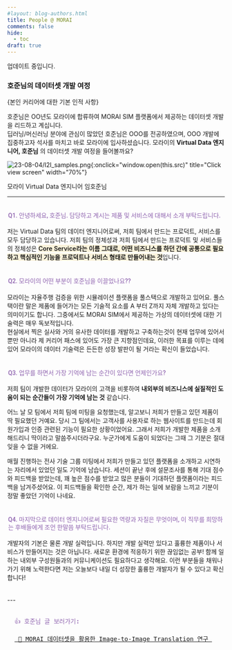 ```yaml
---
#layout: blog-authors.html
title: People @ MORAI
comments: false
hide:
  - toc
draft: true
---
```


업데이트 중입니다.
 
### 호준님의 데이터셋 개발 여정
{본인 커리어에 대한 기본 인적 사항}

호준님은 OO년도 모라이에 합류하여 MORAI SIM 플랫폼에서 제공하는 데이터셋 개발을 리드하고 계십니다.<br>
딥러닝/머신러닝 분야에 관심이 많았던 호준님은 OOO를 전공하였으며, OOO  개발에 집중하고자 석사를 마치고 바로 모라이에 입사하셨습니다.
모라이의 **Virtual Data 엔지니어, 호준님** 의 데이터셋 개발 여정을 들어볼까요? 

![23-08-04/I2I_samples.png](hojun.jpg){:onclick="window.open(this.src)" title="Click view screen" width="70%"}
<figcaption> 모라이 Virtual Data 엔지니어 임호준님 </figcaption>

---
<br>

<h3 spellcheck="true" data-content-editable-leaf="true" contenteditable="false" style="max-width: 100%; width: 100%; white-space: pre-wrap; word-break: break-word; caret-color: rgb(55, 53, 47); padding: 3px 2px; font-family: Roboto, -apple-system, BlinkMacSystemFont, &quot;Segoe UI&quot;, Helvetica, &quot;Apple Color Emoji&quot;, Arial, sans-serif, &quot;Segoe UI Emoji&quot;, &quot;Segoe UI Symbol&quot;; font-weight: 550; font-size: 1em; line-height: 1.3; margin: 0px;"><span style="font-weight:550;color:rgba(144, 101, 176, 1);fill:rgba(144, 101, 176, 1)" data-token-index="0" class="notion-enable-hover">Q1. 안녕하세요, 호준님. 담당하고 계시는 제품 및 서비스에 대해서 소개 부탁드립니다.
</span></h3>

저는 Virtual Data 팀의 데이터 엔지니어로써, 저희 팀에서 만드는 프로덕트, 서비스를 모두 담당하고 있습니다. 저희 팀의 정체성과 저희 팀에서 만드는 프로덕트 및 서비스들의 정체성은 <span style="font-weight:600;background:rgba(251, 243, 219, 1)" data-token-index="1" class="notion-enable-hover">Core Service라는 이름 그대로, 어떤 비즈니스를 하던 간에 공통으로 필요하고 핵심적인 기능을 프로덕트나 서비스 형태로 만들어내는 것</span>입니다.

<div spellcheck="true" placeholder=" " data-content-editable-leaf="true" contenteditable="false" style="max-width: 100%; width: 100%; white-space: pre-wrap; word-break: break-word; caret-color: rgb(55, 53, 47); padding: 3px 2px; min-height: 1em; color: rgb(55, 53, 47); -webkit-text-fill-color: rgba(55, 53, 47, 0.5);"></div>

<h3 spellcheck="true" data-content-editable-leaf="true" contenteditable="false" style="max-width: 100%; width: 100%; white-space: pre-wrap; word-break: break-word; caret-color: rgb(55, 53, 47); padding: 3px 2px; font-family: Roboto, -apple-system, BlinkMacSystemFont, &quot;Segoe UI&quot;, Helvetica, &quot;Apple Color Emoji&quot;, Arial, sans-serif, &quot;Segoe UI Emoji&quot;, &quot;Segoe UI Symbol&quot;; font-weight: 600; font-size: 1em; line-height: 1.3; margin: 0px;"><span style="font-weight:550;color:rgba(144, 101, 176, 1);fill:rgba(144, 101, 176, 1)" data-token-index="0" class="notion-enable-hover">Q2. 모라이의 어떤 부분이 호준님을 이끌었나요?? 
</span></h3>

모라이는 자율주행 검증을 위한 시뮬레이션 플랫폼을 풀스택으로 개발하고 있어요. 풀스택이란 말은 제품에 들어가는 모든 기술적 요소를 A 부터 Z까지 자체 개발하고 있다는 의미이기도 합니다. 
그중에서도  MORAI SIM에서 제공하는 가상의 데이터셋에 대한 기술력은 매우 독보적입니다. <br>
현실에서 찍은 실사와 거의 유사한 데이터를 개발하고 구축하는것이 현재 업무에 있어서 뿐만 아니라 제 커리어 패스에 있어도 가장 큰 지향점인데요, 이러한 목표를 이루는 데에 있어 모라이의 데이터 기술력은 든든한 성장 발판이 될 거라는 확신이 들었습니다.

<div spellcheck="true" placeholder=" " data-content-editable-leaf="true" contenteditable="false" style="max-width: 100%; width: 100%; white-space: pre-wrap; word-break: break-word; caret-color: rgb(55, 53, 47); padding: 3px 2px; min-height: 1em; color: rgb(55, 53, 47); -webkit-text-fill-color: rgba(55, 53, 47, 0.5);"></div>

<h3 spellcheck="true" data-content-editable-leaf="true" contenteditable="false" style="max-width: 100%; width: 100%; white-space: pre-wrap; word-break: break-word; caret-color: rgb(55, 53, 47); padding: 3px 2px; font-family: Roboto, -apple-system, BlinkMacSystemFont, &quot;Segoe UI&quot;, Helvetica, &quot;Apple Color Emoji&quot;, Arial, sans-serif, &quot;Segoe UI Emoji&quot;, &quot;Segoe UI Symbol&quot;; font-weight: 600; font-size: 1em; line-height: 1.3; margin: 0px;"><span style="font-weight:550;color:rgba(144, 101, 176, 1);fill:rgba(144, 101, 176, 1)" data-token-index="0" class="notion-enable-hover">Q3. 업무를 하면서 가장 기억에 남는 순간이 있다면 언제인가요? 
</span></h3>

저희 팀이 개발한 데이터가 모라이의 고객을 비롯하여 **내외부의 비즈니스에 실질적인 도움이 되는 순간들이 가장 기억에 남는 것** 같습니다. 

어느 날 모 팀에서 저희 팀에 미팅을 요청했는데, 알고보니 저희가 만들고 있던 제품이 딱 필요했던 거예요. 당시 그 팀에서는 고객사를 사용자로 하는 웹사이트를 만드는데 회원가입과 인증 관련된 기능이 필요한 상황이었어요. 그래서 저희가 개발한 제품을 소개해드리니 딱이라고 말씀주시더라구요. 누군가에게 도움이 되었다는 그때 그 기분은 절대 잊을 수 없을 거에요.

매월 진행하는 전사 기술 그룹 미팅에서 저희가 만들고 있던 플랫폼을 소개하고 시연하는 자리에서 있었던 일도 기억에 남습니다. 세션이 끝난 후에 설문조사를 통해 기대 점수와 피드백을 받았는데, 꽤 높은 점수를 받았고 많은 분들이 기대하던 플랫폼이라는 피드백을 남겨주셨어요. 이 피드백들을 확인한 순간, 제가 하는 일에 보람을 느끼고 기분이 정말 좋았던 기억이 나네요.

<div spellcheck="true" placeholder=" " data-content-editable-leaf="true" contenteditable="false" style="max-width: 100%; width: 100%; white-space: pre-wrap; word-break: break-word; caret-color: rgb(55, 53, 47); padding: 3px 2px; min-height: 1em; color: rgb(55, 53, 47); -webkit-text-fill-color: rgba(55, 53, 47, 0.5);"></div>

<h3 spellcheck="true" data-content-editable-leaf="true" contenteditable="false" style="max-width: 100%; width: 100%; white-space: pre-wrap; word-break: break-word; caret-color: rgb(55, 53, 47); padding: 3px 2px; font-family: Roboto, -apple-system, BlinkMacSystemFont, &quot;Segoe UI&quot;, Helvetica, &quot;Apple Color Emoji&quot;, Arial, sans-serif, &quot;Segoe UI Emoji&quot;, &quot;Segoe UI Symbol&quot;; font-weight: 600; font-size: 1em; line-height: 1.3; margin: 0px;"><span style="font-weight:550;color:rgba(144, 101, 176, 1);fill:rgba(144, 101, 176, 1)" data-token-index="0" class="notion-enable-hover">Q4. 마지막으로 데이터 엔지니어로써 필요한 역량과 자질은 무엇이며, 이 직무를 희망하는 후배들에게 조언 한말씀 부탁드립니다.
</span></h3>
 
개발자의 기본은 물론 개발 실력입니다. 하지만 개발 실력만 있다고 훌륭한 제품이나 서비스가 만들어지는 것은 아닙니다. 새로운 환경에 적응하기 위한 끊임없는 공부! 함께 일하는 내외부 구성원들과의  커뮤니케이션도 필요하다고 생각해요. 이런 부분들을 채워나가기 위해 노력한다면 저는 오늘보다 내일 더 성장한 훌륭한 개발자가 될 수 있다고 확신합니다!

<div spellcheck="true" placeholder=" " data-content-editable-leaf="true" contenteditable="false" style="max-width: 100%; width: 100%; white-space: pre-wrap; word-break: break-word; caret-color: rgb(55, 53, 47); padding: 3px 2px; min-height: 1em; color: rgb(55, 53, 47); -webkit-text-fill-color: rgba(55, 53, 47, 0.5);"></div>
---

<pre>
  <span style="font-weight:550; color:rgba(144, 101, 176, 1);"> 
  👍 호준님 글 보러가기: 
  </span>
  <a href="../../2023/09/22/morai-sim-image-to-image-translation"> 🎱 MORAI 데이터셋을 활용한 Image-to-Image Translation 연구 </a>
  
</pre>


